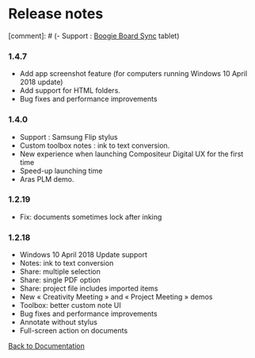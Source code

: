 # Release notes


[comment]: # (-	Support : [Boogie Board Sync](https://myboogieboard.com/products/sync) tablet)

### 1.4.7

- Add app screenshot feature (for computers running Windows 10 April 2018 update)
- Add support for HTML folders. 
- Bug fixes and performance improvements

### 1.4.0

- Support : Samsung Flip stylus
- Custom toolbox notes : ink to text conversion.
-	New experience when launching Compositeur Digital UX for the first time
-	Speed-up launching time
-	Aras PLM demo.

### 1.2.19

-	Fix: documents sometimes lock after inking

### 1.2.18

-	Windows 10 April 2018 Update support
-	Notes: ink to text conversion
-	Share: multiple selection
-	Share: single PDF option
-	Share: project file includes imported items
-	New « Creativity Meeting » and « Project Meeting » demos
-	Toolbox: better custom note UI
-	Bug fixes and performance improvements
- Annotate without stylus
- Full-screen action on documents


[Back to Documentation](../index.md)
